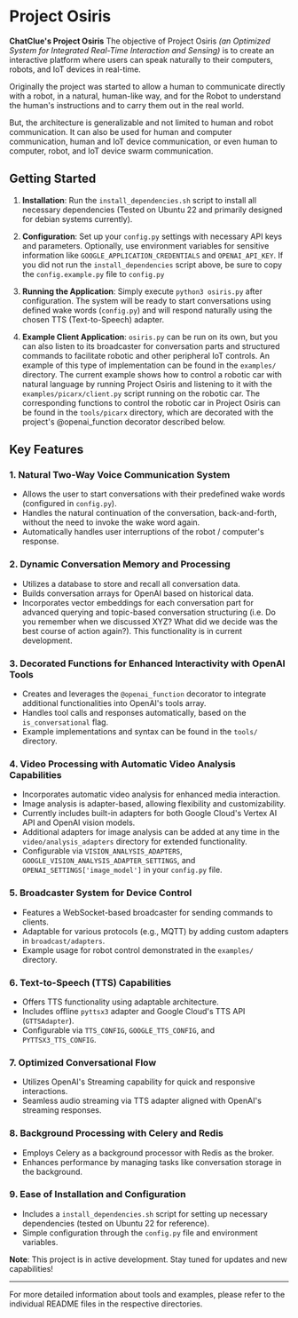 # Project Osiris

**ChatClue's Project Osiris** The objective of Project Osiris *(an Optimized System for Integrated Real-Time Interaction and Sensing)* is to create an interactive platform where users can speak naturally to their computers, robots, and IoT devices in real-time.

Originally the project was started to allow a human to communicate directly with a robot, in a natural, human-like way, and for the Robot to understand the human's instructions and to carry them out in the real world.

But, the architecture is generalizable and not limited to human and robot communication. It can also be used for human and computer communication, human and IoT device communication, or even human to computer, robot, and IoT device swarm communication.

## Getting Started

1. **Installation**: Run the `install_dependencies.sh` script to install all necessary dependencies (Tested on Ubuntu 22 and primarily designed for debian systems currently).

2. **Configuration**: Set up your `config.py` settings with necessary API keys and parameters. Optionally, use environment variables for sensitive information like `GOOGLE_APPLICATION_CREDENTIALS` and `OPENAI_API_KEY`. If you did not run the `install_dependencies` script above, be sure to copy the `config.example.py` file to `config.py`

3. **Running the Application**: Simply execute `python3 osiris.py` after configuration. The system will be ready to start conversations using defined wake words (`config.py`) and will respond naturally using the chosen TTS (Text-to-Speech) adapter.

4. **Example Client Application**: `osiris.py` can be run on its own, but you can also listen to its broadcaster for conversation parts and structured commands to facilitate robotic and other peripheral IoT controls. An example of this type of implementation can be found in the `examples/` directory.  The current example shows how to control a robotic car with natural language by running Project Osiris and listening to it with the `examples/picarx/client.py` script running on the robotic car. The corresponding functions to control the robotic car in Project Osiris can be found in the `tools/picarx` directory, which are decorated with the project's @openai_function decorator described below.

## Key Features

### 1. **Natural Two-Way Voice Communication System**
   - Allows the user to start conversations with their predefined wake words (configured in `config.py`).
   - Handles the natural continuation of the conversation, back-and-forth, without the need to invoke the wake word again.
   - Automatically handles user interruptions of the robot / computer's response.

### 2. **Dynamic Conversation Memory and Processing**
   - Utilizes a database to store and recall all conversation data.
   - Builds conversation arrays for OpenAI based on historical data.
   - Incorporates vector embeddings for each conversation part for advanced querying and topic-based conversation structuring (i.e. Do you remember when we discussed XYZ? What did we decide was the best course of action again?). This functionality is in current development.

### 3. **Decorated Functions for Enhanced Interactivity with OpenAI Tools**
   - Creates and leverages the `@openai_function` decorator to integrate additional functionalities into OpenAI's tools array.
   - Handles tool calls and responses automatically, based on the `is_conversational` flag.
   - Example implementations and syntax can be found in the `tools/` directory.

### 4. **Video Processing with Automatic Video Analysis Capabilities**
   - Incorporates automatic video analysis for enhanced media interaction.
   - Image analysis is adapter-based, allowing flexibility and customizability.
   - Currently includes built-in adapters for both Google Cloud's Vertex AI API and OpenAI vision models.
   - Additional adapters for image analysis can be added at any time in the `video/analysis_adapters` directory for extended functionality.
   - Configurable via `VISION_ANALYSIS_ADAPTERS`, `GOOGLE_VISION_ANALYSIS_ADAPTER_SETTINGS`, and `OPENAI_SETTINGS['image_model']` in your `config.py` file.

### 5. **Broadcaster System for Device Control**
   - Features a WebSocket-based broadcaster for sending commands to clients.
   - Adaptable for various protocols (e.g., MQTT) by adding custom adapters in `broadcast/adapters`.
   - Example usage for robot control demonstrated in the `examples/` directory.

### 6. **Text-to-Speech (TTS) Capabilities**
   - Offers TTS functionality using adaptable architecture.
   - Includes offline `pyttsx3` adapter and Google Cloud's TTS API (`GTTSAdapter`).
   - Configurable via `TTS_CONFIG`, `GOOGLE_TTS_CONFIG`, and `PYTTSX3_TTS_CONFIG`.

### 7. **Optimized Conversational Flow**
   - Utilizes OpenAI's Streaming capability for quick and responsive interactions.
   - Seamless audio streaming via TTS adapter aligned with OpenAI's streaming responses.

### 8. **Background Processing with Celery and Redis**
   - Employs Celery as a background processor with Redis as the broker.
   - Enhances performance by managing tasks like conversation storage in the background.

### 9. **Ease of Installation and Configuration**
   - Includes a `install_dependencies.sh` script for setting up necessary dependencies (tested on Ubuntu 22 for reference).
   - Simple configuration through the `config.py` file and environment variables.


**Note**: This project is in active development. Stay tuned for updates and new capabilities!

---

For more detailed information about tools and examples, please refer to the individual README files in the respective directories.